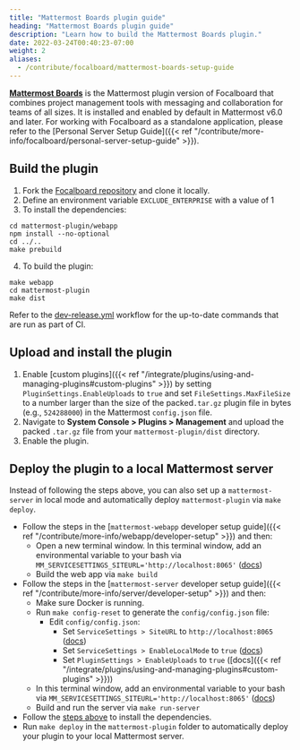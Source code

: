 ```yaml
---
title: "Mattermost Boards plugin guide"
heading: "Mattermost Boards plugin guide"
description: "Learn how to build the Mattermost Boards plugin."
date: 2022-03-24T00:40:23-07:00
weight: 2
aliases:
  - /contribute/focalboard/mattermost-boards-setup-guide
---
```


**[Mattermost Boards](https://mattermost.com/boards/)** is the Mattermost plugin version of Focalboard that combines project management tools with messaging and collaboration for teams of all sizes. It is installed and enabled by default in Mattermost v6.0 and later. For working with Focalboard as a standalone application, please refer to the [Personal Server Setup Guide]({{< ref "/contribute/more-info/focalboard/personal-server-setup-guide" >}}).

## Build the plugin

1. Fork the [Focalboard repository](https://github.com/mattermost/focalboard) and clone it locally.
2. Define an environment variable ``EXCLUDE_ENTERPRISE`` with a value of 1
3. To install the dependencies:
```
cd mattermost-plugin/webapp
npm install --no-optional
cd ../..
make prebuild
```
4. To build the plugin:
```
make webapp
cd mattermost-plugin
make dist
```

Refer to the [dev-release.yml](https://github.com/mattermost/focalboard/blob/main/.github/workflows/dev-release.yml#L168) workflow for the up-to-date commands that are run as part of CI.

## Upload and install the plugin

1. Enable [custom plugins]({{< ref "/integrate/plugins/using-and-managing-plugins#custom-plugins" >}}) by setting `PluginSettings.EnableUploads` to `true` and set `FileSettings.MaxFileSize` to a number larger than the size of the packed`.tar.gz` plugin file in bytes (e.g., `524288000`) in the Mattermost `config.json` file.
2. Navigate to **System Console > Plugins > Management** and upload the packed `.tar.gz` file from your `mattermost-plugin/dist` directory.
3. Enable the plugin.

## Deploy the plugin to a local Mattermost server

Instead of following the steps above, you can also set up a `mattermost-server` in local mode and automatically deploy `mattermost-plugin` via `make deploy`.

* Follow the steps in the [`mattermost-webapp` developer setup guide]({{< ref "/contribute/more-info/webapp/developer-setup" >}}) and then:
  * Open a new terminal window. In this terminal window, add an environmental variable to your bash via `MM_SERVICESETTINGS_SITEURL='http://localhost:8065'` ([docs](https://developers.mattermost.com/blog/subpath/#using-subpaths-in-development))
  * Build the web app via `make build`
* Follow the steps in the [`mattermost-server` developer setup guide]({{< ref "/contribute/more-info/server/developer-setup" >}}) and then:
  * Make sure Docker is running.
  * Run `make config-reset` to generate the `config/config.json` file:
    * Edit `config/config.json`:
      * Set `ServiceSettings > SiteURL` to `http://localhost:8065` ([docs](https://docs.mattermost.com/configure/configuration-settings.html#site-url))
      * Set `ServiceSettings > EnableLocalMode` to `true` ([docs](https://docs.mattermost.com/configure/configuration-settings.html#enable-local-mode))
      * Set `PluginSettings > EnableUploads` to `true` ([docs]({{< ref "/integrate/plugins/using-and-managing-plugins#custom-plugins" >}}))
  * In this terminal window, add an environmental variable to your bash via `MM_SERVICESETTINGS_SITEURL='http://localhost:8065'` ([docs](https://developers.mattermost.com/blog/subpath/#using-subpaths-in-development))
  * Build and run the server via `make run-server`
* Follow the [steps above](#build-the-plugin) to install the dependencies.
* Run `make deploy` in the `mattermost-plugin` folder to automatically deploy your plugin to your local Mattermost server.
